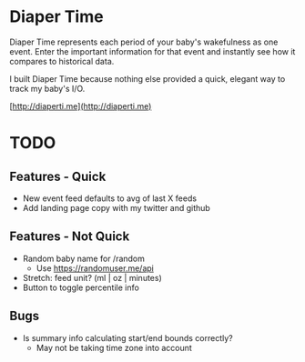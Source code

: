 # Diaper Time

Diaper Time represents each period of your baby's wakefulness as one event. Enter the important information for that event and instantly see how it compares to historical data.

I built Diaper Time because nothing else provided a quick, elegant way to track my baby's I/O.

[http://diaperti.me](http://diaperti.me)

# TODO

## Features - Quick

- New event feed defaults to avg of last X feeds
- Add landing page copy with my twitter and github

## Features - Not Quick

- Random baby name for /random
  - Use https://randomuser.me/api
- Stretch: feed unit? (ml | oz | minutes)
- Button to toggle percentile info

## Bugs
- Is summary info calculating start/end bounds correctly?
  - May not be taking time zone into account

